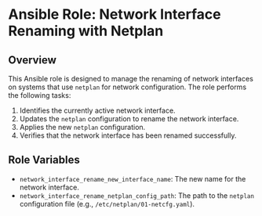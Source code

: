 # Ansible Role: Network Interface Renaming with Netplan

## Overview

This Ansible role is designed to manage the renaming of network interfaces on systems that use `netplan` for network configuration. The role performs the following tasks:

1. Identifies the currently active network interface.
2. Updates the `netplan` configuration to rename the network interface.
3. Applies the new `netplan` configuration.
4. Verifies that the network interface has been renamed successfully.

## Role Variables

- `network_interface_rename_new_interface_name`: The new name for the network interface.
- `network_interface_rename_netplan_config_path`: The path to the `netplan` configuration file (e.g., `/etc/netplan/01-netcfg.yaml`).
